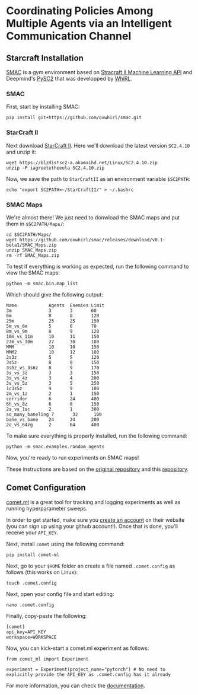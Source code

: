 # Coordinating Policies Among Multiple Agents via an Intelligent Communication Channel

## Starcraft Installation
[SMAC](https://github.com/oxwhirl/smac) is a gym environment based on [Stracraft II Machine Learning API](https://github.com/Blizzard/s2client-proto) and Deepmind's [PySC2](https://github.com/deepmind/pysc2) that was developped by [WhiRL](http://whirl.cs.ox.ac.uk/).

### SMAC
First, start by installing SMAC:

```
pip install git+https://github.com/oxwhirl/smac.git
```
### StarCraft II
Next download [StarCraft II](https://github.com/Blizzard/s2client-proto#downloads). Here we'll download the latest version ``SC2.4.10`` and unzip it:

```
wget https://blzdistsc2-a.akamaihd.net/Linux/SC2.4.10.zip
unzip -P iagreetotheeula SC2.4.10.zip
```
Now, we save the path to ``StarCraftII`` as an environment variable ``$SC2PATH``:

```
echo "export SC2PATH=~/StarCraftII/" > ~/.bashrc
```
### SMAC Maps
We're almost there! We just need to donwload the SMAC maps and put them in  ``$SC2PATH/Maps/``:

```
cd $SC2PATH/Maps/
wget https://github.com/oxwhirl/smac/releases/download/v0.1-beta1/SMAC_Maps.zip
unzip SMAC_Maps.zip
rm -rf SMAC_Maps.zip
```

To test if everything is working as expected, run the following command to view the SMAC maps:

```
python -m smac.bin.map_list
```
Which should give the following output:

```
Name            Agents  Enemies Limit  
3m              3       3       60     
8m              8       8       120    
25m             25      25      150    
5m_vs_6m        5       6       70     
8m_vs_9m        8       9       120    
10m_vs_11m      10      11      150    
27m_vs_30m      27      30      180    
MMM             10      10      150    
MMM2            10      12      180    
2s3z            5       5       120    
3s5z            8       8       150    
3s5z_vs_3s6z    8       9       170    
3s_vs_3z        3       3       150    
3s_vs_4z        3       4       200    
3s_vs_5z        3       5       250    
1c3s5z          9       9       180    
2m_vs_1z        2       1       150    
corridor        6       24      400    
6h_vs_8z        6       8       150    
2s_vs_1sc       2       1       300    
so_many_baneling 7       32      100    
bane_vs_bane    24      24      200    
2c_vs_64zg      2       64      400    
```
To make sure everything is properly installed, run the following command:

```
python -m smac.examples.random_agents
```

Now, you're ready to run experiments on SMAC maps!

These instructions are based on the [original repository](https://github.com/oxwhirl/smac) and this [repository](https://github.com/marlbenchmark/on-policy).
## Comet Configuration
[comet.ml](https://www.comet.com/site/) is a great tool for tracking and logging experiments as well as running hyperparameter sweeps.

In order to get started, make sure you [create an account](https://www.comet.com/signup) on their website (you can sign up using your github account!). Once that is done, you'll receive your ``API_KEY``.

Next, install ``comet`` using the following command:

```
pip install comet-ml
```

Next, go to your ``$HOME`` folder an create a file named ``.comet.config`` as follows (this works on Linux):

```
touch .comet.config
```
Next, open your config file and start editing:

```
nano .comet.config
```

Finally, copy-paste the following:

```
[comet]
api_key=API_KEY
workspace=WORKSPACE
```

Now, you can kick-start a comet.ml experiment as follows:

```
from comet_ml import Experiment

experiment = Experiment(project_name="pytorch") # No need to explicitly provide the API_KEY as .comet.config has it already
```

For more information, you can check the [documentation](https://www.comet.com/docs/python-sdk/pytorch/).